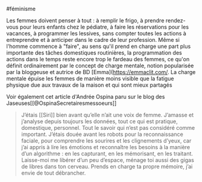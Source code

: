 #féminisme

Les femmes doivent penser à tout : à remplir le frigo, à prendre rendez-vous pour leurs enfants chez le pédiatre, à faire les réservations pour les vacances, à programmer les lessives,  sans compter toutes les actions à entreprendre et à anticiper dans le cadre de leur profession. Même si l'homme commence à "faire", au sens qu'il prend en charge une part plus importante des tâches domestiques routinières, la programmation des actions dans le temps reste encore trop le fardeau des femmes, ce qu'on définit ordinairement par le concept de charge mentale, notion popularisée par la bloggeuse et autrice de BD [Emma](https://emmaclit.com/. La charge mentale épuise les femmes de manière moins visible que la fatigue physique due aux travaux de la maison et qui sont mieux partagés 

Voir également cet article d'Andrée Ospina paru sur le blog des Jaseuses[[@OspinaSecretairesmessoeurs]]

>J’étais [[Siri]] bien avant qu’elle n’ait une voix de femme. J’amasse et j’analyse depuis toujours les données, tout ce qui est pratique, domestique, personnel. Tout le savoir qui n’est pas considéré comme important. J’étais douée avant les robots pour la reconnaissance faciale, pour comprendre les sourires et les clignements d’yeux, car j’ai appris à lire les émotions et reconnaître les besoins à la manière d’un algorithme : en les capturant, en les mémorisant, en les traitant.
  Laisse-moi me libérer d’un peu d’espace, ménage toi aussi des gigas de libres dans ton cerveau. Prends en charge ta propre mémoire, j’ai envie de tout débrancher.